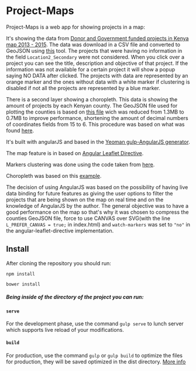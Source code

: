 # Project-Maps

Project-Maps is a web app for showing projects in a map: 

It's showing the data from [Donor and Government funded projects in Kenya map 2013 - 2015](https://www.opendata.go.ke/Government-Programs-Financing/Donor-and-Government-funded-projects-map-2013-2015/5mtp-qs2h). 
The data was download in a CSV file and converted to GeoJSON using [this](http://www.convertcsv.com/csv-to-geojson.htm) tool. The projects that were having no information in the field `Location2_Secondary` were not considered.
When you click over a project you can see the title, description and objective of that project. If the information was not available for a certain project it will show a popup saying NO DATA after clicked.
The projects with data are represented by an orange marker and the ones without data with a white marker if clustering is disabled if not all the projects
are represented by a blue marker.

There is a second layer showing a choropleth. This data is showing the amount 
of projects by each Kenyan county. 
The GeoJSON file used for plotting the counties is based on [this file](https://github.com/mikelmaron/kenya-election-data/blob/master/data/counties.geojson) wich was
reduced from 1.3MB to 0.7MB to improve performance, shortening the amount of decimal numbers of coordinates fields from 15 to 6.
This procedure was based on what was found [here](http://gis.stackexchange.com/questions/86640/how-to-limit-decimal-places-of-coordinate-values-in-geojson-file-using-qgis-2-0).



It's built with angularJS and based in the [Yeoman gulp-AngularJS generator](https://github.com/Swiip/generator-gulp-angular).
 
The map feature is in based on [Angular Leaflet Directive](https://github.com/tombatossals/angular-leaflet-directive).
 
Markers clustering was done using the code taken from [here](https://github.com/tombatossals/angular-leaflet-directive/issues/744).
 
Choropleth was based on this [example](http://leafletjs.com/examples/choropleth.html).

The decision of using AngularJS was based on the possibility of having live data binding for future features as 
giving the user options to filter the projects that are being shown on the map on real time and on the knowledge of AngularJS by the author.
The general objective was to have a good performance on the map so that's why it was chosen to compress the counties GeoJSON file,
force to use CANVAS over SVG(with the line `L_PREFER_CANVAS = true;` in index.html) and `watch-markers` was set to `"no"`
in the angular-leaflet-directive implementation. 

## Install

After cloning the repository you should run:

`npm install`

`bower install`
 
 
##### Being inside of the directory of the project you can run:
 
 
#### `serve`
  
For the development phase, use the command `gulp serve` to lunch server which supports live reload of your modifications.
  
 
#### `build`
  
For production, use the command `gulp` or `gulp build` to optimize the files for production, they will be saved optimized in the dist directory.
[More info](https://github.com/Swiip/generator-gulp-angular/blob/master/docs/user-guide.md#optimization-process)
 
 

